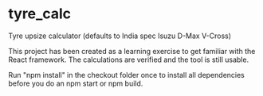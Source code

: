 # tyre_calc
Tyre upsize calculator (defaults to India spec Isuzu D-Max V-Cross)

This project has been created as a learning exercise to get familiar with the React framework. The calculations are verified and the tool is still usable.

Run "npm install" in the checkout folder once to install all dependencies before you do an npm start or npm build.
